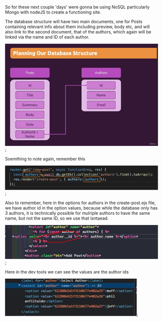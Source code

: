 So for these next couple 'days' were gonna be using NoSQL particularly Mongo with nodeJS to create a functioning site.

The database structure will have two main documents, one for Posts containing relevant info about them including preview, body etc, and will also link to the second document, that of the authors, which again will be linked via the name and ID of each author.

![alt text](database-layout.jpg "Title");

Soemthing to note again, remember this

![alt text](database-authors-connection.jpg "Title");

Also to remember, here in the options for authors in the create-post.ejs file, we have author id in the option values, because while the database only has 3 authors, it is technically possible for mulriple authors to have the same name, but not the same ID, so we use that isntaead.

![alt text](database-value.jpg "Title");

Here in the dev tools we can see the values are the author ids

![alt text](data-options.jpg "Title");
